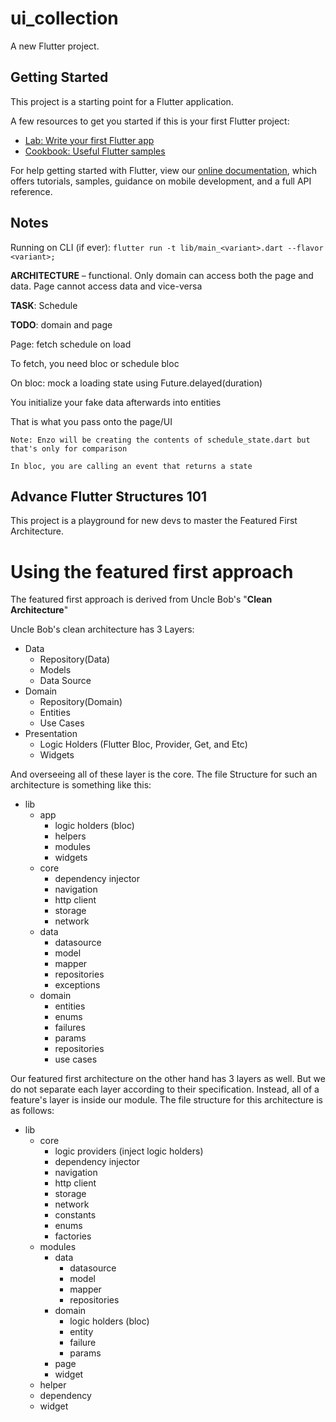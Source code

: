 # ui_collection

A new Flutter project.

## Getting Started

This project is a starting point for a Flutter application.

A few resources to get you started if this is your first Flutter project:

- [Lab: Write your first Flutter app](https://flutter.dev/docs/get-started/codelab)
- [Cookbook: Useful Flutter samples](https://flutter.dev/docs/cookbook)

For help getting started with Flutter, view our
[online documentation](https://flutter.dev/docs), which offers tutorials,
samples, guidance on mobile development, and a full API reference.

## Notes

Running on CLI (if ever): `flutter run -t lib/main_<variant>.dart --flavor <variant>;`

**ARCHITECTURE** – functional. Only domain can access both the page and data. Page cannot access data and vice-versa

**TASK**: Schedule

**TODO**: domain and page

Page: fetch schedule on load

To fetch, you need bloc or schedule bloc

On bloc: mock a loading state using Future.delayed(duration)

You initialize your fake data afterwards into entities

That is what you pass onto the page/UI

    Note: Enzo will be creating the contents of schedule_state.dart but that's only for comparison

    In bloc, you are calling an event that returns a state
## Advance Flutter Structures 101

This project is a playground for new devs to master the Featured First Architecture.


# Using the featured first approach

The featured first approach is derived from Uncle Bob's "**Clean Architecture**"

Uncle Bob's clean architecture has 3 Layers:
- Data
    - Repository(Data)
    - Models
    - Data Source
- Domain
    - Repository(Domain)
    - Entities
    - Use Cases
- Presentation
    - Logic Holders (Flutter Bloc, Provider, Get, and Etc)
    - Widgets

And overseeing all of these layer is the core. The file Structure for such an architecture is something like this:

- lib
    - app
        - logic holders (bloc)
        - helpers
        - modules
        - widgets
    - core
        - dependency injector
        - navigation
        - http client
        - storage
        - network
    - data
        - datasource
        - model
        - mapper
        - repositories
        - exceptions
    - domain
        - entities
        - enums
        - failures
        - params
        - repositories
        - use cases



Our featured first architecture on the other hand has 3 layers as well. But we do not separate each layer according to their specification. Instead, all of a feature's layer is inside our module. The file structure for this architecture is as follows:

- lib
    - core
        - logic providers (inject logic holders)
        - dependency injector
        - navigation
        - http client
        - storage
        - network
        - constants
        - enums
        - factories
    - modules
        - data
            - datasource
            - model
            - mapper
            - repositories
        - domain
            - logic holders (bloc)
            - entity
            - failure
            - params
        - page
        - widget
    - helper
    - dependency
    - widget


